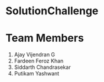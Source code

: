 # SolutionChallenge
# Team Members 
1. Ajay Vijendran G
2. Fardeen Feroz Khan
3. Siddarth Chandrasekar
4. Putikam Yashwant